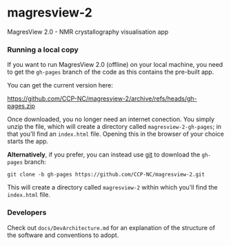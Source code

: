 # magresview-2
MagresView 2.0 - NMR crystallography visualisation app

### Running a local copy

If you want to run MagresView 2.0 (offline) on your local machine, you need to get the `gh-pages` branch of the code as this contains the pre-built app. 

You can get the current version here:

https://github.com/CCP-NC/magresview-2/archive/refs/heads/gh-pages.zip

Once downloaded, you no longer need an internet conection. You simply unzip the file, which will create a directory called `magresview-2-gh-pages`; in that you'll find an `index.html` file. Opening this in the browser of your choice starts the app. 

**Alternatively**, if you prefer, you can instead use [git](https://github.com/git-guides/install-git) to download the `gh-pages` branch:

`git clone -b gh-pages https://github.com/CCP-NC/magresview-2.git`
 
This will create a directory called `magresview-2` within which you'll find the `index.html` file.



### Developers

Check out `docs/DevArchitecture.md` for an explanation of the structure of the software and conventions to adopt.
